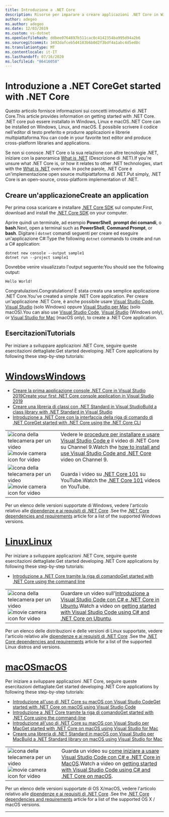 ```yaml
---
title: Introduzione a .NET Core
description: Risorse per imparare a creare applicazioni .NET Core in Windows, Linux e macOS.
author: adegeo
ms.author: adegeo
ms.date: 12/03/2019
ms.custom: vs-dotnet
ms.openlocfilehash: ddbee0764897b511cac0c4142354ba995d94a2b6
ms.sourcegitcommit: 3492dafceb5d4183b6b0d2f3bdf4a1abc4d5ed8c
ms.translationtype: MT
ms.contentlocale: it-IT
ms.lasthandoff: 07/16/2020
ms.locfileid: "86416058"
---
```

# <a name="get-started-with-net-core"></a><span data-ttu-id="0c26a-103">Introduzione a .NET Core</span><span class="sxs-lookup"><span data-stu-id="0c26a-103">Get started with .NET Core</span></span>

<span data-ttu-id="0c26a-104">Questo articolo fornisce informazioni sui concetti introduttivi di .NET Core.</span><span class="sxs-lookup"><span data-stu-id="0c26a-104">This article provides information on getting started with .NET Core.</span></span> <span data-ttu-id="0c26a-105">.NET core può essere installato in Windows, Linux e macOS.</span><span class="sxs-lookup"><span data-stu-id="0c26a-105">.NET Core can be installed on Windows, Linux, and macOS.</span></span> <span data-ttu-id="0c26a-106">È possibile scrivere il codice nell'editor di testo preferito e produrre applicazioni e librerie multipiattaforma.</span><span class="sxs-lookup"><span data-stu-id="0c26a-106">You can code in your favorite text editor and produce cross-platform libraries and applications.</span></span>

<span data-ttu-id="0c26a-107">Se non si conosce .NET Core o la sua relazione con altre tecnologie .NET, iniziare con la panoramica [What is .NET](https://dotnet.microsoft.com/learn/dotnet/what-is-dotnet) (Descrizione di .NET).</span><span class="sxs-lookup"><span data-stu-id="0c26a-107">If you're unsure what .NET Core is, or how it relates to other .NET technologies, start with the [What is .NET](https://dotnet.microsoft.com/learn/dotnet/what-is-dotnet) overview.</span></span> <span data-ttu-id="0c26a-108">In poche parole, .NET Core è un'implementazione open source multipiattaforma di .NET.</span><span class="sxs-lookup"><span data-stu-id="0c26a-108">Put simply, .NET Core is an open-source, cross-platform implementation of .NET.</span></span>

## <a name="create-an-application"></a><span data-ttu-id="0c26a-109">Creare un'applicazione</span><span class="sxs-lookup"><span data-stu-id="0c26a-109">Create an application</span></span>

<span data-ttu-id="0c26a-110">Per prima cosa scaricare e installare [.NET Core SDK](https://dotnet.microsoft.com/download) sul computer.</span><span class="sxs-lookup"><span data-stu-id="0c26a-110">First, download and install the [.NET Core SDK](https://dotnet.microsoft.com/download) on your computer.</span></span>

<span data-ttu-id="0c26a-111">Aprire quindi un terminale, ad esempio **PowerShell**, **prompt dei comandi**, o **bash**.</span><span class="sxs-lookup"><span data-stu-id="0c26a-111">Next, open a terminal such as **PowerShell**, **Command Prompt**, or **bash**.</span></span> <span data-ttu-id="0c26a-112">Digitare i `dotnet` comandi seguenti per creare ed eseguire un'applicazione C#:</span><span class="sxs-lookup"><span data-stu-id="0c26a-112">Type the following `dotnet` commands to create and run a C# application:</span></span>

```dotnetcli
dotnet new console --output sample1
dotnet run --project sample1
```

<span data-ttu-id="0c26a-113">Dovrebbe venire visualizzato l'output seguente:</span><span class="sxs-lookup"><span data-stu-id="0c26a-113">You should see the following output:</span></span>

```console
Hello World!
```

<span data-ttu-id="0c26a-114">Congratulazioni.</span><span class="sxs-lookup"><span data-stu-id="0c26a-114">Congratulations!</span></span> <span data-ttu-id="0c26a-115">È stata creata una semplice applicazione .NET Core.</span><span class="sxs-lookup"><span data-stu-id="0c26a-115">You've created a simple .NET Core application.</span></span> <span data-ttu-id="0c26a-116">Per creare un'applicazione .NET Core, è anche possibile usare [Visual Studio Code](./tutorials/with-visual-studio-code.md), [Visual Studio](./tutorials/with-visual-studio.md) (solo Windows) oppure [Visual Studio per Mac](./tutorials/using-on-mac-vs.md) (solo macOS).</span><span class="sxs-lookup"><span data-stu-id="0c26a-116">You can also use [Visual Studio Code](./tutorials/with-visual-studio-code.md), [Visual Studio](./tutorials/with-visual-studio.md) (Windows only), or [Visual Studio for Mac](./tutorials/using-on-mac-vs.md) (macOS only), to create a .NET Core application.</span></span>

## <a name="tutorials"></a><span data-ttu-id="0c26a-117">Esercitazioni</span><span class="sxs-lookup"><span data-stu-id="0c26a-117">Tutorials</span></span>

<span data-ttu-id="0c26a-118">Per iniziare a sviluppare applicazioni .NET Core, seguire queste esercitazioni dettagliate:</span><span class="sxs-lookup"><span data-stu-id="0c26a-118">Get started developing .NET Core applications by following these step-by-step tutorials:</span></span>

<!-- markdownlint-disable MD025 -->

# <a name="windows"></a>[<span data-ttu-id="0c26a-119">Windows</span><span class="sxs-lookup"><span data-stu-id="0c26a-119">Windows</span></span>](#tab/windows)

- [<span data-ttu-id="0c26a-120">Creare la prima applicazione console .NET Core in Visual Studio 2019</span><span class="sxs-lookup"><span data-stu-id="0c26a-120">Create your first .NET Core console application in Visual Studio 2019</span></span>](./tutorials/with-visual-studio.md)
- [<span data-ttu-id="0c26a-121">Creare una libreria di classi con .NET Standard in Visual Studio</span><span class="sxs-lookup"><span data-stu-id="0c26a-121">Build a class library with .NET Standard in Visual Studio</span></span>](./tutorials/library-with-visual-studio.md)
- [<span data-ttu-id="0c26a-122">Introduzione a .NET Core con la interfaccia della riga di comando di .NET Core</span><span class="sxs-lookup"><span data-stu-id="0c26a-122">Get started with .NET Core using the .NET Core CLI</span></span>](./tutorials/cli-create-console-app.md)

|   |   |
|---|---|
| <span data-ttu-id="0c26a-123">![icona della telecamera per un video](./media/video-icon.png "Guardare un video")</span><span class="sxs-lookup"><span data-stu-id="0c26a-123">![movie camera icon for video](./media/video-icon.png "Watch a video")</span></span> | <span data-ttu-id="0c26a-124">Vedere le [procedure per installare e usare Visual Studio Code e](https://channel9.msdn.com/Blogs/dotnet/Get-started-with-VS-Code-using-CSharp-and-NET-Core/) il video di .NET Core su Channel 9.</span><span class="sxs-lookup"><span data-stu-id="0c26a-124">Watch the [how to install and use Visual Studio Code and .NET Core](https://channel9.msdn.com/Blogs/dotnet/Get-started-with-VS-Code-using-CSharp-and-NET-Core/) video on Channel 9.</span></span> |
| <span data-ttu-id="0c26a-125">![icona della telecamera per un video](./media/video-icon.png "Guardare un video")</span><span class="sxs-lookup"><span data-stu-id="0c26a-125">![movie camera icon for video](./media/video-icon.png "Watch a video")</span></span> | <span data-ttu-id="0c26a-126">Guarda i video su [.NET Core 101](https://www.youtube.com/playlist?list=PLdo4fOcmZ0oWoazjhXQzBKMrFuArxpW80) su YouTube.</span><span class="sxs-lookup"><span data-stu-id="0c26a-126">Watch the [.NET Core 101](https://www.youtube.com/playlist?list=PLdo4fOcmZ0oWoazjhXQzBKMrFuArxpW80) videos on YouTube.</span></span> |

<span data-ttu-id="0c26a-127">Per un elenco delle versioni supportate di Windows, vedere l'articolo relativo alle [dipendenze e ai requisiti di .NET Core](install/dependencies.md?pivots=os-windows) .</span><span class="sxs-lookup"><span data-stu-id="0c26a-127">See the [.NET Core dependencies and requirements](install/dependencies.md?pivots=os-windows) article for a list of the supported Windows versions.</span></span>

# <a name="linux"></a>[<span data-ttu-id="0c26a-128">Linux</span><span class="sxs-lookup"><span data-stu-id="0c26a-128">Linux</span></span>](#tab/linux)

<span data-ttu-id="0c26a-129">Per iniziare a sviluppare applicazioni .NET Core, seguire queste esercitazioni dettagliate:</span><span class="sxs-lookup"><span data-stu-id="0c26a-129">Get started developing .NET Core applications by following these step-by-step tutorials:</span></span>

- [<span data-ttu-id="0c26a-130">Introduzione a .NET Core tramite la riga di comando</span><span class="sxs-lookup"><span data-stu-id="0c26a-130">Get started with .NET Core using the command line</span></span>](./tutorials/cli-create-console-app.md)

|   |   |
|---|---|
| <span data-ttu-id="0c26a-131">![icona della telecamera per un video](./media/video-icon.png "Guardare un video")</span><span class="sxs-lookup"><span data-stu-id="0c26a-131">![movie camera icon for video](./media/video-icon.png "Watch a video")</span></span> | <span data-ttu-id="0c26a-132">Guardare un video sull'[Introduzione a Visual Studio Code con C# e .NET Core in Ubuntu](https://channel9.msdn.com/Blogs/dotnet/Get-started-with-VS-Code-Csharp-dotnet-Core-Ubuntu).</span><span class="sxs-lookup"><span data-stu-id="0c26a-132">Watch a video on [getting started with Visual Studio Code using C# and .NET Core on Ubuntu](https://channel9.msdn.com/Blogs/dotnet/Get-started-with-VS-Code-Csharp-dotnet-Core-Ubuntu).</span></span> |

<span data-ttu-id="0c26a-133">Per un elenco delle distribuzioni e delle versioni di Linux supportate, vedere l'articolo relativo alle [dipendenze e ai requisiti di .NET Core](install/dependencies.md?pivots=os-linux) .</span><span class="sxs-lookup"><span data-stu-id="0c26a-133">See the [.NET Core dependencies and requirements](install/dependencies.md?pivots=os-linux) article for a list of the supported Linux distros and versions.</span></span>

# <a name="macos"></a>[<span data-ttu-id="0c26a-134">macOS</span><span class="sxs-lookup"><span data-stu-id="0c26a-134">macOS</span></span>](#tab/macos)

<span data-ttu-id="0c26a-135">Per iniziare a sviluppare applicazioni .NET Core, seguire queste esercitazioni dettagliate:</span><span class="sxs-lookup"><span data-stu-id="0c26a-135">Get started developing .NET Core applications by following these step-by-step tutorials:</span></span>

- [<span data-ttu-id="0c26a-136">Introduzione all'uso di .NET Core su macOS con Visual Studio Code</span><span class="sxs-lookup"><span data-stu-id="0c26a-136">Get started with .NET Core on macOS using Visual Studio Code</span></span>](./tutorials/using-on-macos.md)
- [<span data-ttu-id="0c26a-137">Introduzione a .NET Core tramite la riga di comando</span><span class="sxs-lookup"><span data-stu-id="0c26a-137">Get started with .NET Core using the command-line</span></span>](./tutorials/cli-create-console-app.md)
- [<span data-ttu-id="0c26a-138">Introduzione all'uso di .NET Core su macOS con Visual Studio per Mac</span><span class="sxs-lookup"><span data-stu-id="0c26a-138">Get started with .NET Core on macOS using Visual Studio for Mac</span></span>](./tutorials/using-on-mac-vs.md)
- [<span data-ttu-id="0c26a-139">Creare una libreria di .NET Standard in macOS con Visual Studio per Mac</span><span class="sxs-lookup"><span data-stu-id="0c26a-139">Build a .NET Standard library on macOS using Visual Studio for Mac</span></span>](tutorials/library-with-visual-studio-mac.md)

|   |   |
|---|---|
| <span data-ttu-id="0c26a-140">![icona della telecamera per un video](media/video-icon.png "Guardare un video")</span><span class="sxs-lookup"><span data-stu-id="0c26a-140">![movie camera icon for video](media/video-icon.png "Watch a video")</span></span> | <span data-ttu-id="0c26a-141">Guarda un video su [come iniziare a usare Visual Studio Code con C# e .NET Core in MacOS](https://channel9.msdn.com/Blogs/dotnet/Get-started-VSCode-NET-Core-Mac).</span><span class="sxs-lookup"><span data-stu-id="0c26a-141">Watch a video on [getting started with Visual Studio Code using C# and .NET Core on macOS](https://channel9.msdn.com/Blogs/dotnet/Get-started-VSCode-NET-Core-Mac).</span></span> |

<span data-ttu-id="0c26a-142">Per un elenco delle versioni supportate di OS X/macOS, vedere l'articolo relativo alle [dipendenze e ai requisiti di .NET Core](install/dependencies.md?pivots=os-macos) .</span><span class="sxs-lookup"><span data-stu-id="0c26a-142">See the [.NET Core dependencies and requirements](install/dependencies.md?pivots=os-macos) article for a list of the supported OS X / macOS versions.</span></span>

---
